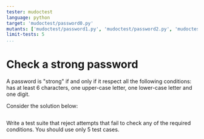 ```yaml
---
tester: mudoctest
language: python
target: 'mudoctest/password0.py'
mutants: ['mudoctest/password1.py', 'mudoctest/password2.py', 'mudoctest/password3.py', 'mudoctest/password4.py']
limit-tests: 5
...
```


# Check a strong password

A password is "strong" if and only if it respect all the following
conditions: has at least 6 characters, one upper-case letter, one
lower-case letter and one digit.

Consider the solution below:

~~~ {.include src="mudoctest/password0.py"}
~~~

Write a test suite that reject attempts that fail to check 
any of the required conditions. You should use only 5 test cases.

